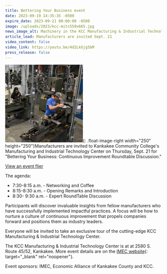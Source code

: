 ```yaml
---
title: Bettering Your Business event
date: 2023-09-19 14:35:35 -0500
expire_date: 2023-09-21 00:00:00 -0500
image: /uploads/2023/kcc-mitc559x665.jpg
news_image_alt: Machinery in the KCC Manufacturing & Industrial Technology Center.
article_lead: Manufacturers are invited Sept. 21
video_content: false
video_link: https://youtu.be/4d2LkGjg5bM
press_release: false
---
```

![](/uploads/2023/mitc-square250x250.jpg){: .float-image-right width="250" height="250"}Manufacturers are invited to Kankakee Community College's Manufacturing and Industrial Technology Center on Thursday, Sept. 21 for "Bettering Your Business: Continuous Improvement Roundtable Discussion."

[View an event flier](../uploads/2023/Bettering-Your-Business-Sept2023.pdf)

The agenda:&nbsp;

* 7:30-8:15 a.m. - Networking and Coffee
* 8:15-8:30 a.m. - Opening Remarks and Introduction
* 8:30- 9:30 a.m. - Expert RoundTable Discussion

Participants will discover invaluable insights from fellow manufacturers who have successfully implemented impactful practices. A focus will be how to nurture a culture of continuous improvement that propels companies forward and positions them as industry leaders.&nbsp;

Everyone will be invited to take an exclusive tour of the cutting-edge KCC Manufacturing & Industrial Technology Center.

The KCC Manufacturing & Industrial Technology Center is at at 2580 S. Route 45/52, Kankakee. More event details are on the [IMEC website](https://www.imec.org/event/bettering-your-business-continuous-improvement-roundtable-discussion-092123/){: target="_blank" rel="noopener"}.

Event sponsors: IMEC, Economic Alliance of Kankakee County and KCC.